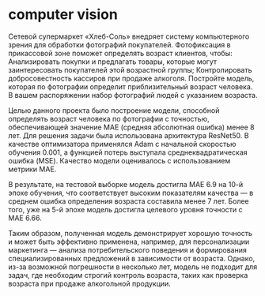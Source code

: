# computer vision


Сетевой супермаркет «Хлеб-Соль» внедряет систему компьютерного зрения для обработки фотографий покупателей. Фотофиксация в прикассовой зоне поможет определять возраст клиентов, чтобы: Анализировать покупки и предлагать товары, которые могут заинтересовать покупателей этой возрастной группы; Контролировать добросовестность кассиров при продаже алкоголя. Постройте модель, которая по фотографии определит приблизительный возраст человека. В вашем распоряжении набор фотографий людей с указанием возраста.

Целью данного проекта было построение модели, способной определять возраст человека по фотографии с точностью, обеспечивающей значение MAE (средняя абсолютная ошибка) менее 8 лет. Для решения задачи была использована архитектура ResNet50. В качестве оптимизатора применялся Adam с начальной скоростью обучения 0.001, а функцией потерь выступала среднеквадратическая ошибка (MSE). Качество модели оценивалось с использованием метрики MAE.

В результате, на тестовой выборке модель достигла MAE 6.9 на 10-й эпохе обучения, что соответствует высоким показателям качества — в среднем ошибка определения возраста составила менее 7 лет. Более того, уже на 5-й эпохе модель достигла целевого уровня точности с MAE 6.66.

Таким образом, полученная модель демонстрирует хорошую точность и может быть эффективно применена, например, для персонализации маркетинга — анализа потребительского поведения и формирования специализированных предложений в зависимости от возраста. Однако, из-за возможной погрешности в несколько лет, модель не подходит для задач, где необходим строгий контроль возраста, таких как проверка возраста при продаже алкогольной продукции.
